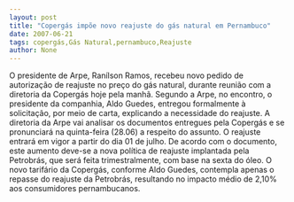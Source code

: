 ```yaml
---
layout: post
title: "Copergás impõe novo reajuste do gás natural em Pernambuco"
date: 2007-06-21
tags: copergás,Gás Natural,pernambuco,Reajuste
author: None
---
```

O presidente de Arpe, Ran&iacute;lson Ramos, recebeu novo pedido de autoriza&ccedil;&atilde;o de reajuste no pre&ccedil;o do g&aacute;s natural, durante reuni&atilde;o com a diretoria da Coperg&aacute;s hoje pela manh&atilde;. 
Segundo a Arpe, no encontro, o presidente da companhia, Aldo Guedes, entregou formalmente &agrave; solicita&ccedil;&atilde;o, por meio de carta, explicando a necessidade do reajuste. 
A diretoria da Arpe vai analisar os documentos entregues pela Coperg&aacute;s e se pronunciar&aacute; na quinta-feira (28.06) a respeito do assunto. O reajuste entrar&aacute; em vigor a partir do dia 01 de julho.
De acordo com o documento, este aumento deve-se a nova pol&iacute;tica de reajuste implantada pela Petrobr&aacute;s, que ser&aacute; feita trimestralmente, com base na sexta do &oacute;leo. 
O novo tarif&aacute;rio da Coperg&aacute;s, conforme Aldo Guedes, contempla apenas o repasse do reajuste da Petrobr&aacute;s, resultando no impacto m&eacute;dio de 2,10% aos consumidores pernambucanos. 
